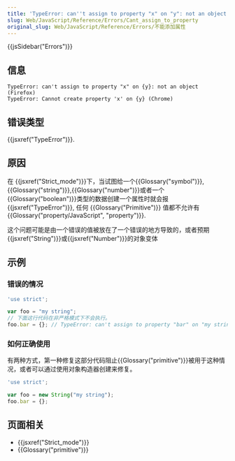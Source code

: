 ```yaml
---
title: 'TypeError: can''t assign to property "x" on "y": not an object'
slug: Web/JavaScript/Reference/Errors/Cant_assign_to_property
original_slug: Web/JavaScript/Reference/Errors/不能添加属性
---
```


{{jsSidebar("Errors")}}

## 信息

```plain
TypeError: can't assign to property "x" on {y}: not an object (Firefox)
TypeError: Cannot create property 'x' on {y} (Chrome)
```

## 错误类型

{{jsxref("TypeError")}}.

## 原因

在 {{jsxref("Strict_mode")}}下，当试图给一个{{Glossary("symbol")}},{{Glossary("string")}},{{Glossary("number")}}或者一个{{Glossary("boolean")}}类型的数据创建一个属性时就会报 {{jsxref("TypeError")}}, 任何 {{Glossary("Primitive")}} 值都不允许有{{Glossary("property/JavaScript", "property")}}.

这个问题可能是由一个错误的值被放在了一个错误的地方导致的，或者预期{{jsxref("String")}}或{{jsxref("Number")}}的对象变体

## 示例

### 错误的情况

```js example-bad
'use strict';

var foo = "my string";
// 下面这行代码在非严格模式下不会执行。
foo.bar = {}; // TypeError: can't assign to property "bar" on "my string": not an object
```

### 如何正确使用

有两种方式，第一种修复这部分代码阻止{{Glossary("primitive")}}被用于这种情况，或者可以通过使用对象构造器创建来修复。

```js example-good
'use strict';

var foo = new String("my string");
foo.bar = {};
```

## 页面相关

- {{jsxref("Strict_mode")}}
- {{Glossary("primitive")}}
